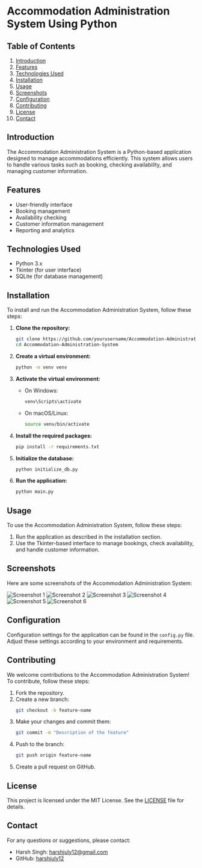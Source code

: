 # Accommodation Administration System Using Python

## Table of Contents
1. [Introduction](#introduction)
2. [Features](#features)
3. [Technologies Used](#technologies-used)
4. [Installation](#installation)
5. [Usage](#usage)
6. [Screenshots](#screenshots)
7. [Configuration](#configuration)
8. [Contributing](#contributing)
9. [License](#license)
10. [Contact](#contact)

## Introduction
The Accommodation Administration System is a Python-based application designed to manage accommodations efficiently. This system allows users to handle various tasks such as booking, checking availability, and managing customer information.

## Features
- User-friendly interface
- Booking management
- Availability checking
- Customer information management
- Reporting and analytics

## Technologies Used
- Python 3.x
- Tkinter (for user interface)
- SQLite (for database management)

## Installation
To install and run the Accommodation Administration System, follow these steps:

1. **Clone the repository:**
    ```sh
    git clone https://github.com/yourusername/Accommodation-Administration-System.git
    cd Accommodation-Administration-System
    ```

2. **Create a virtual environment:**
    ```sh
    python -m venv venv
    ```

3. **Activate the virtual environment:**
    - On Windows:
        ```sh
        venv\Scripts\activate
        ```
    - On macOS/Linux:
        ```sh
        source venv/bin/activate
        ```

4. **Install the required packages:**
    ```sh
    pip install -r requirements.txt
    ```

5. **Initialize the database:**
    ```sh
    python initialize_db.py
    ```

6. **Run the application:**
    ```sh
    python main.py
    ```

## Usage
To use the Accommodation Administration System, follow these steps:
1. Run the application as described in the installation section.
2. Use the Tkinter-based interface to manage bookings, check availability, and handle customer information.

## Screenshots
Here are some screenshots of the Accommodation Administration System:

![Screenshot 1](https://github.com/harshjuly12/Accommodation-Administration-System-Using-Python/assets/112745312/248f8f38-8eec-4b10-938f-dcb4b191b6f1)
![Screenshot 2](https://github.com/harshjuly12/Accommodation-Administration-System-Using-Python/assets/112745312/ad8810ad-6ada-4c72-a65d-a1faa0f02b02)
![Screenshot 3](https://github.com/harshjuly12/Accommodation-Administration-System-Using-Python/assets/112745312/c5c2f893-92f3-40ca-b688-c79ea9c78d84)
![Screenshot 4](https://github.com/harshjuly12/Accommodation-Administration-System-Using-Python/assets/112745312/f4f62e32-c445-4ef9-9f69-a11d39d7a3c2)
![Screenshot 5](https://github.com/harshjuly12/Accommodation-Administration-System-Using-Python/assets/112745312/916d11b8-3f25-439d-8ade-7873a77dc487)
![Screenshot 6](https://github.com/harshjuly12/Accommodation-Administration-System-Using-Python/assets/112745312/e747396a-4d1a-48d0-b1c3-b0d8dc311a0a)

## Configuration
Configuration settings for the application can be found in the `config.py` file. Adjust these settings according to your environment and requirements.

## Contributing
We welcome contributions to the Accommodation Administration System! To contribute, follow these steps:
1. Fork the repository.
2. Create a new branch:
    ```sh
    git checkout -b feature-name
    ```
3. Make your changes and commit them:
    ```sh
    git commit -m "Description of the feature"
    ```
4. Push to the branch:
    ```sh
    git push origin feature-name
    ```
5. Create a pull request on GitHub.

## License
This project is licensed under the MIT License. See the [LICENSE](LICENSE) file for details.

## Contact
For any questions or suggestions, please contact:
- Harsh Singh: [harshjuly12@gmail.com](harshjuly12@gmail.com)
- GitHub: [harshjuly12](https://github.com/harshjuly12)
